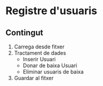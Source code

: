 # Registre d'usuaris

## Contingut

1. Carrega desde fitxer
2. Tractament de dades
    * Inserir Usuari
    * Donar de baixa Usuari
    * Eliminar usuaris de baixa
3. Guardar al fitxer
